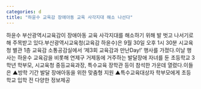 ```yaml
---
categories: d
title: "하윤수 교육감 장애아동 교육 사각지대 해소 나선다"
---
```

하윤수 부산광역시교육감이 장애아동 교육 사각지대를 해소하기 위해 발 벗고 나서기로 해 주목받고 있다.부산광역시교육청(교육감 하윤수)은 9월 30일 오후 1시 30분 시교육청 별관 1층 교육감 소통공감실에서 ‘제3회 교육감과 만난Day!’ 행사를 가졌다.이날 행사는 하윤수 교육감을 비롯해 연제구 거제동에 거주하는 발달장애 자녀를 둔 초등학교 3학년 학부모, 시교육청 중등교육과장, 특수교육 장학관 등이 참석한 가운데 열렸다.이들은 ▲방학 기간 발달 장애아동을 위한 맞춤형 지원 ▲특수교육대상자 학부모에게 초등학교 입학 전 다양한 정보제공